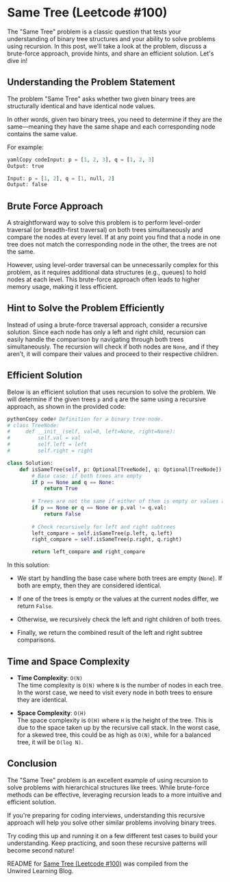# Same Tree (Leetcode #100)

The "Same Tree" problem is a classic question that tests your understanding of binary tree structures and your ability to solve problems using recursion. In this post, we'll take a look at the problem, discuss a brute-force approach, provide hints, and share an efficient solution. Let's dive in!

## Understanding the Problem Statement

The problem "Same Tree" asks whether two given binary trees are structurally identical and have identical node values.

In other words, given two binary trees, you need to determine if they are the same—meaning they have the same shape and each corresponding node contains the same value.

For example:

```python
yamlCopy codeInput: p = [1, 2, 3], q = [1, 2, 3]
Output: true

Input: p = [1, 2], q = [1, null, 2]
Output: false
```

## Brute Force Approach

A straightforward way to solve this problem is to perform level-order traversal (or breadth-first traversal) on both trees simultaneously and compare the nodes at every level. If at any point you find that a node in one tree does not match the corresponding node in the other, the trees are not the same.

However, using level-order traversal can be unnecessarily complex for this problem, as it requires additional data structures (e.g., queues) to hold nodes at each level. This brute-force approach often leads to higher memory usage, making it less efficient.

## Hint to Solve the Problem Efficiently

Instead of using a brute-force traversal approach, consider a recursive solution. Since each node has only a left and right child, recursion can easily handle the comparison by navigating through both trees simultaneously. The recursion will check if both nodes are `None`, and if they aren’t, it will compare their values and proceed to their respective children.

## Efficient Solution

Below is an efficient solution that uses recursion to solve the problem. We will determine if the given trees `p` and `q` are the same using a recursive approach, as shown in the provided code:

```python
pythonCopy code# Definition for a binary tree node.
# class TreeNode:
#     def __init__(self, val=0, left=None, right=None):
#         self.val = val
#         self.left = left
#         self.right = right

class Solution:
    def isSameTree(self, p: Optional[TreeNode], q: Optional[TreeNode]) -> bool:
        # Base case: if both trees are empty
        if p == None and q == None:
            return True
        
        # Trees are not the same if either of them is empty or values are different
        if p == None or q == None or p.val != q.val:
            return False
        
        # Check recursively for left and right subtrees
        left_compare = self.isSameTree(p.left, q.left)
        right_compare = self.isSameTree(p.right, q.right)

        return left_compare and right_compare
```

In this solution:

* We start by handling the base case where both trees are empty (`None`). If both are empty, then they are considered identical.
    
* If one of the trees is empty or the values at the current nodes differ, we return `False`.
    
* Otherwise, we recursively check the left and right children of both trees.
    
* Finally, we return the combined result of the left and right subtree comparisons.
    

## Time and Space Complexity

* **Time Complexity**: `O(N)`  
    The time complexity is `O(N)` where `N` is the number of nodes in each tree. In the worst case, we need to visit every node in both trees to ensure they are identical.
    
* **Space Complexity**: `O(H)`  
    The space complexity is `O(H)` where `H` is the height of the tree. This is due to the space taken up by the recursive call stack. In the worst case, for a skewed tree, this could be as high as `O(N)`, while for a balanced tree, it will be `O(log N)`.
    

## Conclusion

The "Same Tree" problem is an excellent example of using recursion to solve problems with hierarchical structures like trees. While brute-force methods can be effective, leveraging recursion leads to a more intuitive and efficient solution.

If you're preparing for coding interviews, understanding this recursive approach will help you solve other similar problems involving binary trees.

Try coding this up and running it on a few different test cases to build your understanding. Keep practicing, and soon these recursive patterns will become second nature!


README for [Same Tree (Leetcode #100)](https://blog.unwiredlearning.com/same-tree) was compiled from the Unwired Learning Blog.